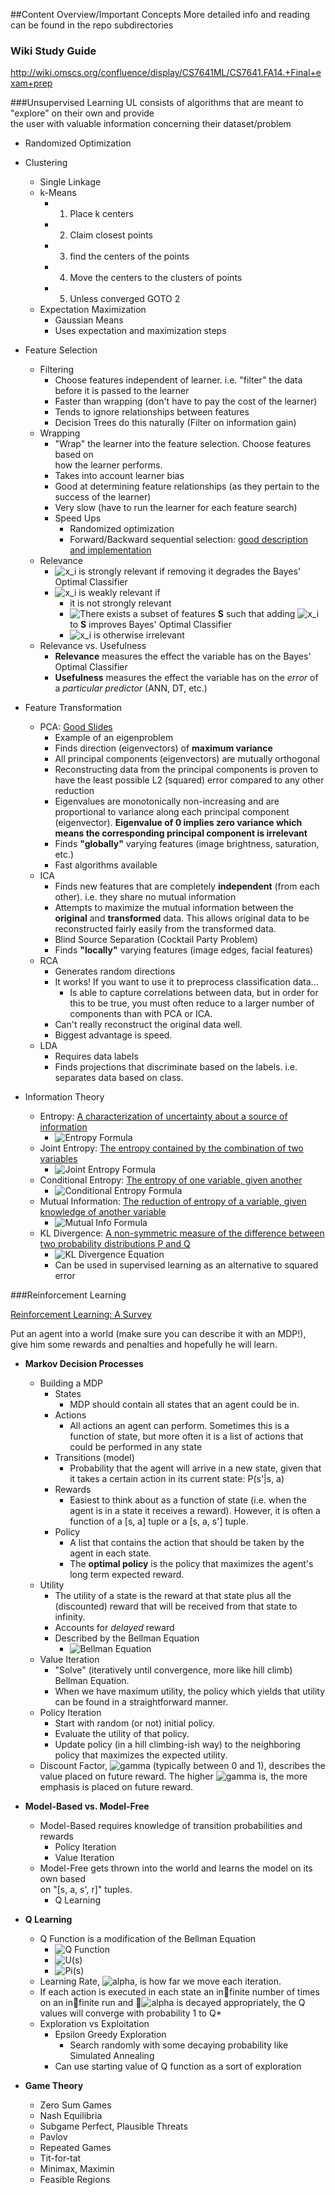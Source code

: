 ##Content Overview/Important Concepts
More detailed info and reading can be found in the repo subdirectories

### Wiki Study Guide
http://wiki.omscs.org/confluence/display/CS7641ML/CS7641.FA14.+Final+exam+prep

###Unsupervised Learning
UL consists of algorithms that are meant to "explore" on their own and provide  
the user with valuable information concerning their dataset/problem  
* Randomized Optimization
* Clustering
  * Single Linkage
  * k-Means
    * 1. Place k centers
    * 2. Claim closest points
    * 3. find the centers of the points
    * 4. Move the centers to the clusters of points
    * 5. Unless converged GOTO 2
  * Expectation Maximization
    * Gaussian Means
    * Uses expectation and maximization steps

* Feature Selection
  * Filtering
    * Choose features independent of learner. i.e. "filter" the data before it
      is passed to the learner
    * Faster than wrapping (don't have to pay the cost of the learner)
    * Tends to ignore relationships between features
    * Decision Trees do this naturally (Filter on information gain)
  * Wrapping
    * "Wrap" the learner into the feature selection.  Choose features based on  
      how the learner performs.
    * Takes into account learner bias
    * Good at determining feature relationships (as they pertain to the success
      of the learner)
    * Very slow (have to run the learner for each feature search)
    * Speed Ups
      * Randomized optimization
      * Forward/Backward sequential selection: [good description and
        implementation](http://sebastianraschka.com/Articles/2014_sequential_sel_algos.html)
  * Relevance
    * ![x_i](http://mathurl.com/2az2c7m.png) is strongly relevant if removing it degrades the Bayes' Optimal
      Classifier
    * ![x_i](http://mathurl.com/2az2c7m.png) is weakly relevant if
      * it is not strongly relevant
      * ![There exists](http://mathurl.com/yhy6gla.png) a subset of features **S** such that adding             ![x_i](http://mathurl.com/2az2c7m.png) to **S** improves Bayes' Optimal Classifier
      * ![x_i](http://mathurl.com/2az2c7m.png)  is otherwise irrelevant
  * Relevance vs. Usefulness
    * **Relevance** measures the effect the variable has on the Bayes' Optimal
      Classifier
    * **Usefulness** measures the effect the variable has on the _error_ of a
      _particular predictor_ (ANN, DT, etc.)

* Feature Transformation
  * PCA: [Good Slides](http://www.cc.gatech.edu/~agray/4245fall10/lecture18.pdf)
    * Example of an eigenproblem
    * Finds direction (eigenvectors) of **maximum variance**
    * All principal components (eigenvectors) are mutually orthogonal
    * Reconstructing data from the principal components is proven to have the
      least possible L2 (squared) error compared to any other reduction
    * Eigenvalues are monotonically non-increasing and are proportional to
      variance along each principal component (eigenvector). **Eigenvalue of 0
      implies zero variance which means the corresponding principal component
      is irrelevant**
    * Finds **"globally"** varying features (image brightness, saturation, etc.)
    * Fast algorithms available
  * ICA
    * Finds new features that are completely **independent** (from each other).
      i.e. they share no mutual information
    * Attempts to maximize the mutual information between the **original**
      and **transformed** data.  This allows original data to be reconstructed
      fairly easily from the transformed data.
    * Blind Source Separation (Cocktail Party Problem)
    * Finds **"locally"** varying features (image edges, facial features)
  * RCA
    * Generates random directions
    * It works! If you want to use it to preprocess classification data...
        * Is able to capture correlations between data, but in order for this to
          be true, you must often reduce to a larger number of components than
          with PCA or ICA.
    * Can't really reconstruct the original data well.
    * Biggest advantage is speed.
  * LDA
    * Requires data labels
    * Finds projections that discriminate based on the labels. i.e. separates
      data based on class.

* Information Theory
  * Entropy: [A characterization of uncertainty about a source of    information](http://en.wikipedia.org/wiki/Entropy_(information_theory))
    * ![Entropy Formula](http://mathurl.com/pdmz66k.png)
  * Joint Entropy: [The entropy contained by the combination of two variables](http://en.wikipedia.org/wiki/Joint_entropy)
    * ![Joint Entropy Formula](http://mathurl.com/l3t2ekl.png)
  * Conditional Entropy: [The entropy of one variable, given another](http://en.wikipedia.org/wiki/Conditional_entropy)
    * ![Conditional Entropy Formula](http://mathurl.com/pvq7nq4.png)
  * Mutual Information: [The reduction of entropy of a variable, given knowledge of another variable](http://en.wikipedia.org/wiki/Mutual_information)
    * ![Mutual Info Formula](http://mathurl.com/o7es4gh.png)
  * KL Divergence: [A non-symmetric measure of the difference between two probability distributions P and Q](http://en.wikipedia.org/wiki/Kullback%E2%80%93Leibler_divergence)
    * ![KL Divergence Equation](http://mathurl.com/kld5umv.png)
    * Can be used in supervised learning as an alternative to squared error


###Reinforcement Learning

[Reinforcement Learning: A Survey](http://www.jair.org/media/301/live-301-1562-jair.pdf)

Put an agent into a world (make sure you can describe it with an MDP!), give him
some rewards and penalties and hopefully he will learn.

* **Markov Decision Processes**
  * Building a MDP
    * States
      * MDP should contain all states that an agent could be in.
    * Actions
      * All actions an agent can perform.  Sometimes this is a function of state,
        but more often it is a list of actions that could be performed in any state
    * Transitions (model)
      * Probability that the agent will arrive in a new state, given that it takes
        a certain action in its current state: P(s'|s, a)
    * Rewards
      * Easiest to think about as a function of state (i.e. when the agent is in a
        state it receives a reward).  However, it is often a function of a
        [s, a] tuple or a [s, a, s'] tuple.
    * Policy
      * A list that contains the action that should be taken by the agent in each
        state.
      * The **optimal policy** is the policy that maximizes the agent's long
        term expected reward.
  * Utility
    * The utility of a state is the reward at that state plus all the (discounted)
      reward that will be received from that state to infinity.
    * Accounts for _delayed_ reward
    * Described by the Bellman Equation
      * ![Bellman Equation](http://mathurl.com/oj75ljf.png)
  * Value Iteration
      * "Solve" (iteratively until convergence, more like hill climb) Bellman
        Equation.
      * When we have maximum utility, the policy which yields that utility can
        be found in a straightforward manner.
  * Policy Iteration
      * Start with random (or not) initial policy.
      * Evaluate the utility of that policy.
      * Update policy (in a hill climbing-ish way) to the neighboring policy that
        maximizes the expected utility.
  * Discount Factor, ![gamma](http://mathurl.com/pbhmxd.png) (typically between 0 and 1),
    describes the value placed on future reward.  The higher ![gamma](http://mathurl.com/pbhmxd.png) is,
    the more emphasis is placed on future reward.

* **Model-Based vs. Model-Free**
  * Model-Based requires knowledge of transition probabilities and rewards
    * Policy Iteration
    * Value Iteration
  * Model-Free gets thrown into the world and learns the model on its own based  
    on "[s, a, s', r]" tuples.
    * Q Learning

* **Q Learning**
  * Q Function is a modification of the Bellman Equation
    * ![Q Function](http://mathurl.com/khys58v.png)
    * ![U(s)](http://mathurl.com/o8lnnnk.png)
    * ![Pi(s)](http://mathurl.com/pnfz5z6.png)
  * Learning Rate, ![alpha](http://mathurl.com/827tag.png), is how far we move
    each iteration.
  * If each action is executed in each state an infinite number of times on an
    infinite run and ![alpha](http://mathurl.com/827tag.png) is decayed appropriately, the Q values will converge with probability 1 to Q*
  * Exploration vs Exploitation
    * Epsilon Greedy Exploration
      * Search randomly with some decaying probability like
        Simulated Annealing
    * Can use starting value of Q function as a sort of exploration

* **Game Theory**
  * Zero Sum Games
  * Nash Equilibria
  * Subgame Perfect, Plausible Threats
  * Pavlov
  * Repeated Games
  * Tit-for-tat
  * Minimax, Maximin
  * Feasible Regions
